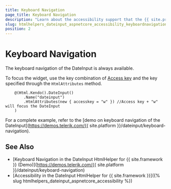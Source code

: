 ```yaml
---
title: Keyboard Navigation
page_title: Keyboard Navigation
description: "Learn about the accessibility support that the {{ site.product }} DateInput component provides through its keyboard navigation functionality."
slug: htmlhelpers_dateinput_aspnetcore_accessibility_keyboardnavigation
position: 2
---
```


# Keyboard Navigation

The keyboard navigation of the DateInput is always available.

To focus the widget, use the key combination of [Access key](https://en.wikipedia.org/wiki/Access_key) and the key specified through the `HtmlAttributes` method.

```
    @(Html.Kendo().DateInput()
        .Name("dateinput")
        .HtmlAttributes(new { accesskey = "w" }) //Access key + "w" will focus the DateInput
    )
```

For a complete example, refer to the [demo on keyboard navigation of the DateInput](https://demos.telerik.com/{{ site.platform }}/dateinput/keyboard-navigation).

## See Also

* [Keyboard Navigation in the DateInput HtmlHelper for {{ site.framework }} (Demo)](https://demos.telerik.com/{{ site.platform }}/dateinput/keyboard-navigation)
* [Accessibility in the DateInput HtmlHelper for {{ site.framework }}]({% slug htmlhelpers_dateinput_aspnetcore_accessibility %})
